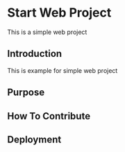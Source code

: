 # Start Web Project
This is a simple web project
## Introduction
This is example for simple web project
## Purpose
## How To Contribute
## Deployment
